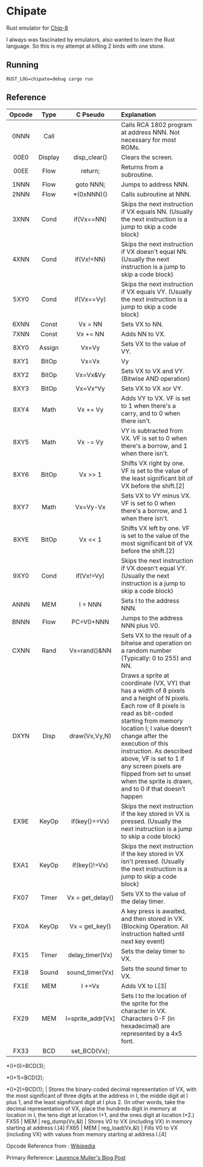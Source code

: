 # Chipate

Rust emulator for [Chip-8](https://en.wikipedia.org/wiki/CHIP-8)

I always was fascinated by emulators, also wanted to learn the Rust language.  So this is my attempt at killing 2 birds with one stone.

## Running

```
RUST_LOG=chipate=debug cargo run
```

## Reference

Opcode| Type | C Pseudo | Explanation
:---:|:---:|:---:|:---
0NNN | Call | | Calls RCA 1802 program at address NNN. Not necessary for most ROMs.
00E0 | Display | disp_clear() | Clears the screen.
00EE | Flow | return; | Returns from a subroutine.
1NNN | Flow | goto NNN; | Jumps to address NNN.
2NNN | Flow | *(0xNNN)() | Calls subroutine at NNN.
3XNN | Cond | if(Vx==NN) | Skips the next instruction if VX equals NN. (Usually the next instruction is a jump to skip a code block)
4XNN | Cond | if(Vx!=NN) | Skips the next instruction if VX doesn't equal NN. (Usually the next instruction is a jump to skip a code block)
5XY0 | Cond | if(Vx==Vy) | Skips the next instruction if VX equals VY. (Usually the next instruction is a jump to skip a code block)
6XNN | Const | Vx = NN | Sets VX to NN.
7XNN | Const | Vx += NN | Adds NN to VX.
8XY0 | Assign | Vx=Vy | Sets VX to the value of VY.
8XY1 | BitOp | Vx=Vx|Vy | Sets VX to VX or VY. (Bitwise OR operation)
8XY2 | BitOp | Vx=Vx&Vy | Sets VX to VX and VY. (Bitwise AND operation)
8XY3 | BitOp | Vx=Vx^Vy | Sets VX to VX xor VY.
8XY4 | Math | Vx += Vy | Adds VY to VX. VF is set to 1 when there's a carry, and to 0 when there isn't.
8XY5 | Math | Vx -= Vy | VY is subtracted from VX. VF is set to 0 when there's a borrow, and 1 when there isn't.
8XY6 | BitOp | Vx >> 1 | Shifts VX right by one. VF is set to the value of the least significant bit of VX before the shift.[2]
8XY7 | Math | Vx=Vy-Vx | Sets VX to VY minus VX. VF is set to 0 when there's a borrow, and 1 when there isn't.
8XYE | BitOp | Vx << 1 | Shifts VX left by one. VF is set to the value of the most significant bit of VX before the shift.[2]
9XY0 | Cond | if(Vx!=Vy) | Skips the next instruction if VX doesn't equal VY. (Usually the next instruction is a jump to skip a code block)
ANNN | MEM | I = NNN | Sets I to the address NNN.
BNNN | Flow | PC=V0+NNN | Jumps to the address NNN plus V0.
CXNN | Rand | Vx=rand()&NN | Sets VX to the result of a bitwise and operation on a random number (Typically: 0 to 255) and NN.
DXYN | Disp | draw(Vx,Vy,N) | Draws a sprite at coordinate (VX, VY) that has a width of 8 pixels and a height of N pixels. Each row of 8 pixels is read as bit-coded starting from memory location I; I value doesn’t change after the execution of this instruction. As described above, VF is set to 1 if any screen pixels are flipped from set to unset when the sprite is drawn, and to 0 if that doesn’t happen
EX9E | KeyOp | if(key()==Vx) | Skips the next instruction if the key stored in VX is pressed. (Usually the next instruction is a jump to skip a code block)
EXA1 | KeyOp | if(key()!=Vx) | Skips the next instruction if the key stored in VX isn't pressed. (Usually the next instruction is a jump to skip a code block)
FX07 | Timer | Vx = get_delay() | Sets VX to the value of the delay timer.
FX0A | KeyOp | Vx = get_key() | A key press is awaited, and then stored in VX. (Blocking Operation. All instruction halted until next key event)
FX15 | Timer | delay_timer(Vx) | Sets the delay timer to VX.
FX18 | Sound | sound_timer(Vx) | Sets the sound timer to VX.
FX1E | MEM | I +=Vx | Adds VX to I.[3]
FX29 | MEM | I=sprite_addr[Vx] | Sets I to the location of the sprite for the character in VX. Characters 0-F (in hexadecimal) are represented by a 4x5 font.
FX33 | BCD | set_BCD(Vx);

*(I+0)=BCD(3);

*(I+1)=BCD(2);

*(I+2)=BCD(1);
| Stores the binary-coded decimal representation of VX, with the most significant of three digits at the address in I, the middle digit at I plus 1, and the least significant digit at I plus 2. (In other words, take the decimal representation of VX, place the hundreds digit in memory at location in I, the tens digit at location I+1, and the ones digit at location I+2.)
FX55 | MEM | reg_dump(Vx,&I) | Stores V0 to VX (including VX) in memory starting at address I.[4]
FX65 | MEM | reg_load(Vx,&I) | Fills V0 to VX (including VX) with values from memory starting at address I.[4]

Opcode Reference from : [Wikipedia](https://en.wikipedia.org/wiki/CHIP-8#Opcode_table)

Primary Reference: [Laurence Muller's Blog Post](http://www.multigesture.net/articles/how-to-write-an-emulator-chip-8-interpreter/)
